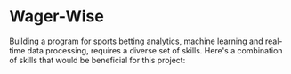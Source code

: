 # Wager-Wise
Building a program for sports betting analytics, machine learning and real-time data processing, requires a diverse set of skills. Here's a combination of skills that would be beneficial for this project:  
